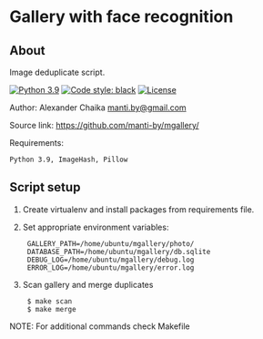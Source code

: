 Gallery with face recognition
====


About
----

Image deduplicate script.

[![Python 3.9](https://img.shields.io/badge/python-3.7-green.svg)](https://www.python.org/downloads/release/python-370/)
[![Code style: black](https://img.shields.io/badge/code%20style-black-000000.svg)](https://github.com/ambv/black)
[![License](https://img.shields.io/badge/license-BSD-blue.svg)](https://raw.githubusercontent.com/manti-by/mgallery/master/LICENSE)

Author: Alexander Chaika <manti.by@gmail.com>

Source link: https://github.com/manti-by/mgallery/

Requirements:

    Python 3.9, ImageHash, Pillow


Script setup
----

1. Create virtualenv and install packages from requirements file.

2. Set appropriate environment variables:

        GALLERY_PATH=/home/ubuntu/mgallery/photo/
        DATABASE_PATH=/home/ubuntu/mgallery/db.sqlite
        DEBUG_LOG=/home/ubuntu/mgallery/debug.log
        ERROR_LOG=/home/ubuntu/mgallery/error.log

3. Scan gallery and merge duplicates

        $ make scan
        $ make merge


NOTE: For additional commands check Makefile
